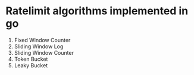 # Ratelimit algorithms implemented in go

1. Fixed Window Counter
2. Sliding Window Log
3. Sliding Window Counter
4. Token Bucket
5. Leaky Bucket
